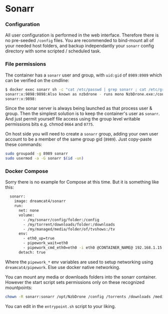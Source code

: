 # Sonarr

### Configuration

All user configuration is performed in the web interface. Therefore there is no pre-seeded `/config` files. You are recommended to bind-mount all of your needed host folders, and backup independantly your `sonarr` config directory with some scripted / scheduled task.

### File permissions

The container has a `sonarr` user and group, with `uid:gid` of `8989:8989` which can be verified on the cmdline:

```sh
$ docker exec sonarr sh -c "cat /etc/passwd | grep sonarr ; cat /etc/group | grep sonarr"
sonarr:x:9898:9898:Also known as nzbdrone - runs mono NzbDrone.exe:/config:/bin/sh
sonarr:x:9898:
```

Since the sonar server is always being launched as that process user & group. Then the simplest solution is to keep the container's user as `sonarr`. And just permit yourself file access using the group level writable permissions bits e.g. chmod `0664` and `0775`.

On host side you will need to create a `sonarr` group, adding your own user account to be a member of the same group gid (`8989`). Just copy-paste these commands:

```sh
sudo groupadd -g 8989 sonarr
sudo usermod -a -G sonarr $(id -un)
```

### Docker Compose

Sorry there is no example for Compose at this time. But it is something like this:

```sh
  sonarr:
    image: dreamcat4/sonarr
    run:
      net: none
      volume:
        - /my/sonarr/config/folder:/config
        - /my/torrent/downloads/folder:/downloads
        - /my/managed/media/folder/of/tvshows:/tv
      env:
        - eth0_up=true
        - pipework_wait=eth0
        - pipework_cmd_eth0=eth0 -i eth0 @CONTAINER_NAME@ 192.168.1.15
      detach: true
```

Where the `pipework_*` env variables are used to setup networking using `dreamcat4/pipework`. Else use docker native networking.

You can mount any media or downloads folders into the sonarr container. However the start script sets permissions only on these recognized mountpoints:

```sh
chown -R sonarr:sonarr /opt/NzbDrone /config /torrents /downloads /media /tv
```

You can edit in the `entrypoint.sh` script to your liking.
